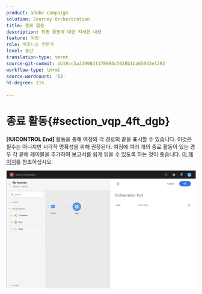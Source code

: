 ```yaml
---
product: adobe campaign
solution: Journey Orchestration
title: 종료 활동
description: 최종 활동에 대한 자세한 내용
feature: 여정
role: 비즈니스 전문가
level: 중간
translation-type: tm+mt
source-git-commit: ab19cc5a3d998d1178984c5028b1ba650d3e1292
workflow-type: tm+mt
source-wordcount: '63'
ht-degree: 11%

---
```



# 종료 활동{#section_vqp_4ft_dgb}

**[!UICONTROL End]** 활동을 통해 여정의 각 경로의 끝을 표시할 수 있습니다. 이것은 필수는 아니지만 시각적 명확성을 위해 권장된다. 여정에 여러 개의 종료 활동이 있는 경우 각 끝에 레이블을 추가하여 보고서를 쉽게 읽을 수 있도록 하는 것이 좋습니다. [이 페이지](../reporting/about-journey-reports.md)를 참조하십시오.

![](../assets/journey54.png)
